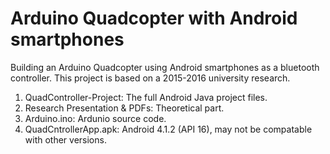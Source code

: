 # Arduino Quadcopter with Android smartphones
Building an Arduino Quadcopter using Android smartphones as a bluetooth controller. This project is based on a 2015-2016 university research. 
1. QuadController-Project: The full Android Java project files.
2. Research Presentation & PDFs: Theoretical part.
3. Arduino.ino: Ardunio source code.
4. QuadCntrollerApp.apk: Android 4.1.2 (API 16), may not be compatable with other versions.
